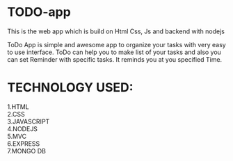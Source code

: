# TODO-app
This is the web app which is build on Html Css, Js and backend with nodejs

ToDo App is simple and awesome app to organize your tasks with very easy to use interface.
ToDo can help you to make list of your tasks and also you can set Reminder with specific tasks. It reminds you at you specified Time.

# TECHNOLOGY USED:
1.HTML<br/>
2.CSS<br/>
3.JAVASCRIPT<br/>
4.NODEJS<br/>
5.MVC <br/>
6.EXPRESS<br/>
7.MONGO DB <br/>
